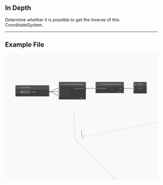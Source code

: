 ## In Depth
Determine whether it is possible to get the Inverse of this CoordinateSystem.
___
## Example File

![IsSingular](./Autodesk.DesignScript.Geometry.CoordinateSystem.IsSingular_img.jpg)

